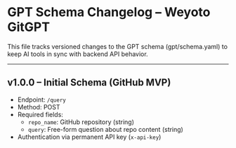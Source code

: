 # GPT Schema Changelog – Weyoto GitGPT

This file tracks versioned changes to the GPT schema (gpt/schema.yaml) to keep AI tools in sync with backend API behavior.

---

## v1.0.0 – Initial Schema (GitHub MVP)

- Endpoint: `/query`
- Method: POST
- Required fields:
  - `repo_name`: GitHub repository (string)
  - `query`: Free-form question about repo content (string)
- Authentication via permanent API key (`x-api-key`)
